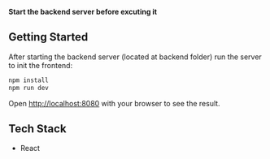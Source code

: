 **Start the backend server before excuting it**

## Getting Started

After starting the backend server (located at backend folder) run the server to init the frontend:

```bash
npm install
npm run dev
```

Open [http://localhost:8080](http://localhost:8080) with your browser to see the result.


## Tech Stack


- React